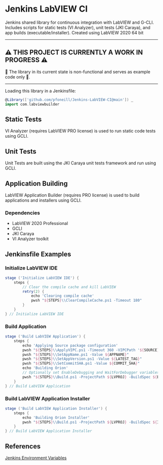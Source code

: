 # Jenkins LabVIEW CI

Jenkins shared library for continuous integration with LabVIEW and G-CLI.
Includes scripts for static tests (VI Analyzer), unit tests (JKI Caraya), and app builds (executable/installer).
Created using LabVIEW 2020 64 bit

***

## :warning: THIS PROJECT IS CURRENTLY A WORK IN PROGRESS :warning:

:construction_worker: The library in its current state is non-functional and serves as example code only :construction:.

***

Loading this library in a Jenkinsfile:

```groovy
@Library(['github.com/pfoneill/Jenkins-LabVIEW-CI@main']) _
import com.labviewbuilder
```

## Static Tests

VI Analyzer (requires LabVIEW PRO license) is used to run static code tests using GCLI.

## Unit Tests

Unit Tests are built using the JKI Caraya unit tests framework and run using GCLI.

## Application Building

LabVIEW Application Builder (requires PRO license) is used to build applications and installers using GCLI.

### Dependencies

* LabVIEW 2020 Professional
* GCLI
* JKI Caraya
* VI Analyzer toolkit

## Jenkinsfile Examples

### Initialize LabVIEW IDE

```groovy
stage ('Initialize LabVIEW IDE') {
    steps {
        // Clear the compile cache and kill LabVIEW
        retry(2) {
            echo 'Clearing compile cache'
            pwsh "${STEPS}\\ClearCompileCache.ps1 -Timeout 180"
        }
    }
} // Initialize LabVIEW IDE
```

### Build Application

```groovy
stage ('Build LabVIEW Application') {
    steps {
        echo 'Applying Source package configuration'
        pwsh "${STEPS}\\ApplyVIPC.ps1 -Timeout 360 -VIPCPath '${SOURCE}\\App\\vipkg.vipc'"
        pwsh "${STEPS}\\SetAppName.ps1 -Value ${APPNAME}"
        pwsh "${STEPS}\\SetAppVersion.ps1 -Value ${LATEST_TAG}"
        pwsh "${STEPS}\\SetCommitSHA.ps1 -Value ${COMMIT_SHA}"
        echo 'Building Orion'
        // Optionally set EnableDebugging and WaitForDebugger variables based on context (release, prerelease etc.)
        pwsh "${STEPS}\\Build.ps1 -ProjectPath ${LVPROJ} -BuildSpec ${BUILDSPEC} -DestinationDir ${BUILD_DIR}\\${BUILDSPEC} -VersionString ${LATEST_TAG}"
    }
} // Build LabVIEW Application
```

### Build LabVIEW Application Installer

```groovy
stage ('Build LabVIEW Application Installer') {
    steps {
        echo 'Building Orion Installer'
        pwsh "${STEPS}\\Build.ps1 -ProjectPath ${LVPROJ} -BuildSpec ${INSTALLERSPEC} -DestinationDir ${BUILD_DIR} -VersionString ${LATEST_TAG}"
    }
} // Build LabVIEW Application Installer
```

## References

[Jenkins Environment Variables](https://ci.eclipse.org/webtools/env-vars.html/)
